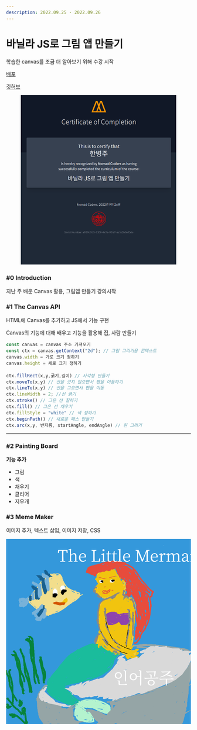 ```yaml
---
description: 2022.09.25 - 2022.09.26
---
```


# 바닐라 JS로 그림 앱 만들기

학습한 canvas를 조금 더 알아보기 위해 수강 시작



[배포](https://onemorebottlee.github.io/drawing-app/)

[깃허브](https://github.com/OneMoreBottlee/drawing-app)



<figure><img src="../../.gitbook/assets/image (108).png" alt=""><figcaption></figcaption></figure>



### #0 Introduction

지난 주 배운 Canvas 활용, 그림앱 만들기 강의시작



### #1 The Canvas API

HTML에 Canvas를 추가하고 JS에서 기능 구현

Canvas의 기능에 대해 배우고 기능을 활용해 집, 사람 만들기

```jsx
const canvas = canvas 주소 가져오기
const ctx = canvas.getContext("2d"); // 그림 그리기용 콘텍스트
canvas.width = 가로 크기 정하기
canvas.height = 세로 크기 정하기

ctx.fillRect(x,y,굵기,길이) // 사각형 만들기
ctx.moveTo(x,y) // 선을 긋지 않으면서 펜을 이동하기
ctx.lineTo(x,y) // 선을 그으면서 펜을 이동
ctx.lineWidth = 2; //선 굵기
ctx.stroke() // 그은 선 칠하기
ctx.fill() // 그은 선 채우기
ctx.fillStyle = "white" // 색 정하기
ctx.beginPath() // 새로운 패스 만들기
ctx.arc(x,y, 반지름, startAngle, endAngle) // 원 그리기

```

***

### #2 Painting Board

**기능 추가**

* 그림
* 색
* 채우기
* 클리어
* 지우개



### #3 Meme Maker

이미지 추가, 텍스트 삽입, 이미지 저장, CSS

![](<../../.gitbook/assets/image (160).png>)


